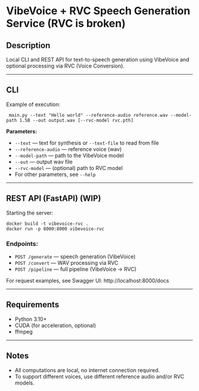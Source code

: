 # VibeVoice + RVC Speech Generation Service (RVC is broken)

## Description

Local CLI and REST API for text-to-speech generation using VibeVoice and optional processing via RVC (Voice Conversion). 

---

## CLI

Example of execution:

```
 main.py --text "Hello world" --reference-audio reference.wav --model-path 1.5B --out output.wav [--rvc-model rvc.pth]
```

**Parameters:**
- `--text` — text for synthesis or `--text-file` to read from file
- `--reference-audio` — reference voice (wav)
- `--model-path` — path to the VibeVoice model
- `--out` — output wav file
- `--rvc-model` — (optional) path to RVC model
- For other parameters, see `--help`

---

## REST API (FastAPI) (WIP)

Starting the server:

```
docker build -t vibevoice-rvc .
docker run -p 8000:8000 vibevoice-rvc
```

### Endpoints:
- `POST /generate` — speech generation (VibeVoice)
- `POST /convert` — WAV processing via RVC
- `POST /pipeline` — full pipeline (VibeVoice → RVC)

For request examples, see Swagger UI: http://localhost:8000/docs

---

## Requirements
- Python 3.10+
- CUDA (for acceleration, optional)
- ffmpeg

---

## Notes
- All computations are local, no internet connection required.
- To support different voices, use different reference audio and/or RVC models.